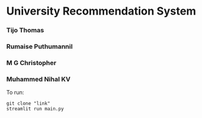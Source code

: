 # University Recommendation System
### Tijo Thomas
### Rumaise Puthumannil
### M G Christopher
### Muhammed Nihal KV
To run:
```
git clone "link"
streamlit run main.py
```